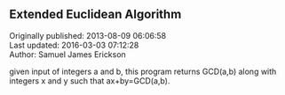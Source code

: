 ## Extended Euclidean Algorithm  
Originally published: 2013-08-09 06:06:58  
Last updated: 2016-03-03 07:12:28  
Author: Samuel James Erickson  
  
given input of integers a and b, this program returns GCD(a,b) along with integers x and y such that ax+by=GCD(a,b).